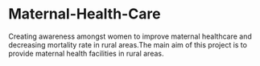# Maternal-Health-Care
Creating awareness amongst women to improve maternal healthcare and decreasing mortality rate in rural areas.The main aim of this project is to provide 
maternal health facilities in rural areas.
